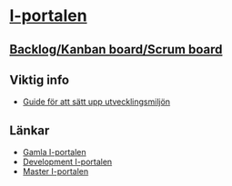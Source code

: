 # [I-portalen](http://master.i-portalen.se)

## [Backlog/Kanban board/Scrum board](https://waffle.io/I-sektionen/i-portalen)

## Viktig info 
- [Guide för att sätt upp utvecklingsmiljön](https://github.com/I-sektionen/i-portalen/wiki/Installerings-Guide)

## Länkar

- [Gamla I-portalen](http://i-portalen.se)
- [Development I-portalen](http://development.i-portalen.se)
- [Master I-portalen](http://master.i-portalen.se)
